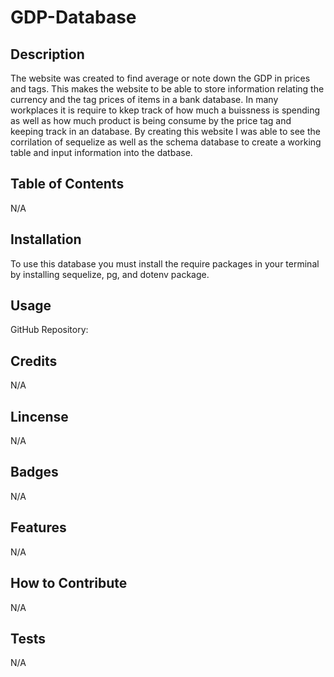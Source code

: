 # GDP-Database

## Description

The website was created to find average or note down the GDP in prices and tags. This makes the website to be able to store information relating the currency and the tag prices of items in a bank database. In many workplaces it is require to kkep track of how much a buissness is spending as well as how much product is being consume by the price tag and keeping track in an database. By creating this website I was able to see the corrilation of sequelize as well as the schema database to create a working table and input information into the datbase.

## Table of Contents

N/A

## Installation

To use this database you must install the require packages in your terminal by installing sequelize, pg, and dotenv package.

## Usage

GitHub Repository: 

## Credits

N/A

## Lincense

N/A

## Badges

N/A

## Features

N/A

## How to Contribute

N/A

## Tests

N/A